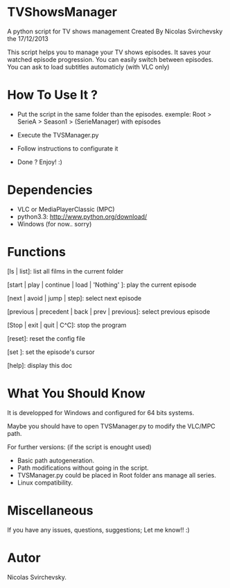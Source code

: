 TVShowsManager
============

A python script for TV shows management
Created By Nicolas Svirchevsky the 17/12/2013

This script helps you to manage your TV shows episodes.
It saves your watched episode progression.
You can easily switch between episodes.
You can ask to load subtitles automaticly (with VLC only)

How To Use It ?
============

- Put the script in the same folder than the episodes.
  exemple: Root > SerieA > Season1 > (SerieManager) with episodes

- Execute the TVSManager.py

- Follow instructions to configurate it

- Done ? Enjoy! :)

Dependencies
============

- VLC or MediaPlayerClassic (MPC)
- python3.3: http://www.python.org/download/
- Windows (for now.. sorry)

Functions
============

[ls | list]: list all films in the current folder

[start | play | continue | load | 'Nothing' ]: play the current episode

[next | avoid | jump | step]: select next episode

[previous | precedent | back | prev | previous]: select previous episode

[Stop | exit | quit | C^C]: stop the program

[reset]: reset the config file

[set <integer>]: set the episode's cursor

[help]: display this doc

What You Should Know
============

It is developped for Windows and configured for 64 bits systems.

Maybe you should have to open TVSManager.py to modify the VLC/MPC path.

For further versions: (if the script is enought used)
- Basic path autogeneration.
- Path modifications without going in the script.
- TVSManager.py could be placed in Root folder ans manage all series.
- Linux compatibility.

Miscellaneous
=============

If you have any issues, questions, suggestions;
Let me know!! :)

Autor
=============
Nicolas Svirchevsky.

